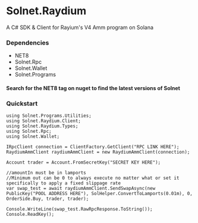 # Solnet.Raydium
A C# SDK & Client for Rayium's V4 Amm program on Solana

### Dependencies
- NET8
- Solnet.Rpc
- Solnet.Wallet
- Solnet.Programs

#### Search for the NET8 tag on nuget to find the latest versions of Solnet

### Quickstart

```
using Solnet.Programs.Utilities;
using Solnet.Raydium.Client;
using Solnet.Raydium.Types;
using Solnet.Rpc;
using Solnet.Wallet;

IRpcClient connection = ClientFactory.GetClient("RPC LINK HERE");
RaydiumAmmClient raydiumAmmClient = new RaydiumAmmClient(connection);

Account trader = Account.FromSecretKey("SECRET KEY HERE");

//amountIn must be in lamports
//Minimum out can be 0 to always execute no matter what or set it specifically to apply a fixed slippage rate
var swap_test = await raydiumAmmClient.SendSwapAsync(new PublicKey("POOL ADDRESS HERE"), SolHelper.ConvertToLamports(0.01m), 0, OrderSide.Buy, trader, trader);

Console.WriteLine(swap_test.RawRpcResponse.ToString());
Console.ReadKey();
```
